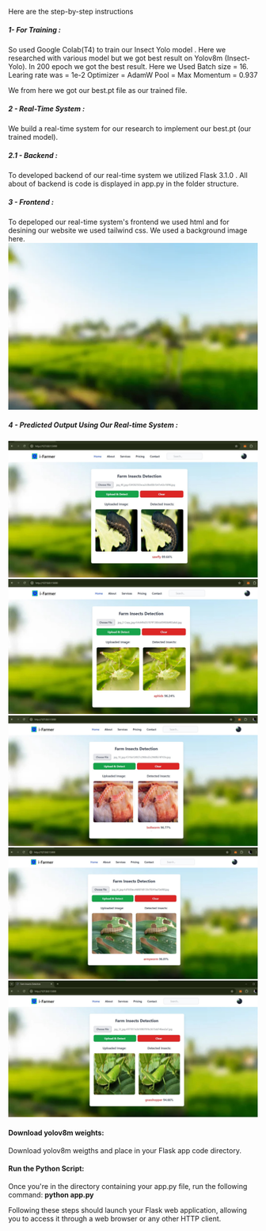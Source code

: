 Here are the step-by-step instructions

##### 1- For Training : 
So used Google Colab(T4) to train our Insect Yolo model . Here we researched with various model but we got best result on Yolov8m (Insect-Yolo). In 200 epoch we got the best result. Here we Used 
Batch size = 16. 
Learing rate was = 1e-2
Optimizer = AdamW
Pool = Max
Momentum = 0.937

We from here we got our best.pt file as our trained file. 


##### 2 - Real-Time System :
We build a real-time system for our research to implement our best.pt (our trained model). 

##### 2.1 - Backend :
To developed backend of our real-time system we utilized Flask 3.1.0 . All about of backend is code is displayed in app.py in the folder structure. 


##### 3 - Frontend : 
To depeloped our real-time system's frontend we used html and for desining our website we used tailwind css. We used a background image here. 
![Insect-Detection](static/background3.jpg)


##### 4 - Predicted Output Using Our Real-time System : 
![Insect-Detection](Predicted_images/output1.jpg)
![Insect-Detection](Predicted_images/output3.jpg)
![Insect-Detection](Predicted_images/output4.jpg)
![Insect-Detection](Predicted_images/output5.jpg)
![Insect-Detection](Predicted_images/output6.jpg)


#### Download yolov8m weights:
Download yolov8m weigths and place in your Flask app code directory.

####  Run the Python Script:
Once you're in the directory containing your app.py file, run the following command:
<b>python app.py </b>

Following these steps should launch your Flask web application, allowing you to access it through a web browser or any other HTTP client.

